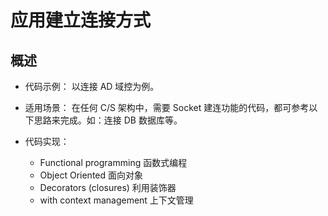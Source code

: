 # 应用建立连接方式

## 概述

- 代码示例：
  以连接 AD 域控为例。

- 适用场景：
  在任何 C/S 架构中，需要 Socket 建连功能的代码，都可参考以下思路来完成。如：连接 DB 数据库等。

- 代码实现：
  - Functional programming 函数式编程
  - Object Oriented 面向对象
  - Decorators (closures) 利用装饰器
  - with context management 上下文管理
